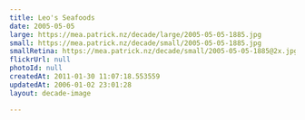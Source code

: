 ```yaml
---
title: Leo's Seafoods
date: 2005-05-05
large: https://mea.patrick.nz/decade/large/2005-05-05-1885.jpg
small: https://mea.patrick.nz/decade/small/2005-05-05-1885.jpg
smallRetina: https://mea.patrick.nz/decade/small/2005-05-05-1885@2x.jpg
flickrUrl: null
photoId: null
createdAt: 2011-01-30 11:07:18.553559
updatedAt: 2006-01-02 23:01:28
layout: decade-image

---
```


